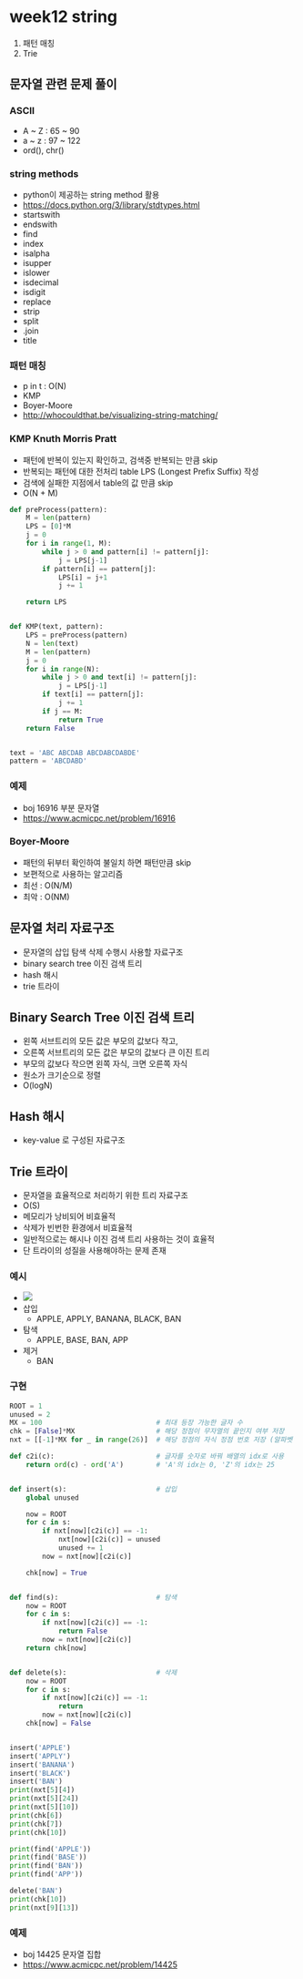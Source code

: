 # week12 string 
1. 패턴 매칭
2. Trie

## 문자열 관련 문제 풀이
### ASCII
* A ~ Z : 65 ~ 90
* a ~ z : 97 ~ 122
* ord(), chr()

### string methods
* python이 제공하는 string method 활용
* https://docs.python.org/3/library/stdtypes.html
* startswith
* endswith
* find
* index
* isalpha
* isupper
* islower
* isdecimal
* isdigit
* replace
* strip
* split
* .join
* title

### 패턴 매칭
* p in t : O(N)
* KMP
* Boyer-Moore
* http://whocouldthat.be/visualizing-string-matching/

### KMP Knuth Morris Pratt
* 패턴에 반복이 있는지 확인하고, 검색중 반복되는 만큼 skip
* 반복되는 패턴에 대한 전처리 table LPS (Longest Prefix Suffix) 작성
* 검색에 실패한 지점에서 table의 값 만큼 skip
* O(N + M)
```python
def preProcess(pattern):
    M = len(pattern)
    LPS = [0]*M
    j = 0
    for i in range(1, M):
        while j > 0 and pattern[i] != pattern[j]:
            j = LPS[j-1]
        if pattern[i] == pattern[j]:
            LPS[i] = j+1
            j += 1

    return LPS


def KMP(text, pattern):
    LPS = preProcess(pattern)
    N = len(text)
    M = len(pattern)
    j = 0
    for i in range(N):
        while j > 0 and text[i] != pattern[j]:
            j = LPS[j-1]
        if text[i] == pattern[j]:
            j += 1
        if j == M:
            return True
    return False


text = 'ABC ABCDAB ABCDABCDABDE'
pattern = 'ABCDABD'
```


### 예제
* boj 16916 부분 문자열
* https://www.acmicpc.net/problem/16916

### Boyer-Moore
* 패턴의 뒤부터 확인하여 불일치 하면 패턴만큼 skip
* 보편적으로 사용하는 알고리즘
* 최선 : O(N/M)
* 최악 : O(NM)

## 문자열 처리 자료구조
* 문자열의 삽입 탐색 삭제 수행시 사용할 자료구조
* binary search tree 이진 검색 트리
* hash 해시
* trie 트라이

## Binary Search Tree 이진 검색 트리
* 왼쪽 서브트리의 모든 값은 부모의 값보다 작고,
* 오른쪽 서브트리의 모든 값은 부모의 값보다 큰 이진 트리
* 부모의 값보다 작으면 왼쪽 자식, 크면 오른쪽 자식
* 원소가 크기순으로 정렬
* O(logN)

## Hash 해시
* key-value 로 구성된 자료구조

## Trie 트라이
* 문자열을 효율적으로 처리하기 위한 트리 자료구조
* O(S)
* 메모리가 낭비되어 비효율적
* 삭제가 빈번한 환경에서 비효율적
* 일반적으로는 해시나 이진 검색 트리 사용하는 것이 효율적
* 단 트라이의 성질을 사용해야하는 문제 존재

### 예시
* ![](./img/2022-10-29-13-00-28.png)
* 삽입
  * APPLE, APPLY, BANANA, BLACK, BAN
* 탐색
  * APPLE, BASE, BAN, APP
* 제거
  * BAN

### 구현
```python
ROOT = 1
unused = 2
MX = 100                            # 최대 등장 가능한 글자 수
chk = [False]*MX                    # 해당 정점이 무자열의 끝인지 여부 저장
nxt = [[-1]*MX for _ in range(26)]  # 해당 정점의 자식 정점 번호 저장 (알파벳 예시)

def c2i(c):                         # 글자를 숫자로 바꿔 배열의 idx로 사용
    return ord(c) - ord('A')        # 'A'의 idx는 0, 'Z'의 idx는 25


def insert(s):                      # 삽입
    global unused

    now = ROOT
    for c in s:
        if nxt[now][c2i(c)] == -1:
            nxt[now][c2i(c)] = unused
            unused += 1
        now = nxt[now][c2i(c)]

    chk[now] = True


def find(s):                        # 탐색
    now = ROOT
    for c in s:
        if nxt[now][c2i(c)] == -1:
            return False
        now = nxt[now][c2i(c)]
    return chk[now]


def delete(s):                      # 삭제
    now = ROOT
    for c in s:
        if nxt[now][c2i(c)] == -1:
            return
        now = nxt[now][c2i(c)]
    chk[now] = False


insert('APPLE')
insert('APPLY')
insert('BANANA')
insert('BLACK')
insert('BAN')
print(nxt[5][4])
print(nxt[5][24])
print(nxt[5][10])
print(chk[6])
print(chk[7])
print(chk[10])

print(find('APPLE'))
print(find('BASE'))
print(find('BAN'))
print(find('APP'))

delete('BAN')
print(chk[10])
print(nxt[9][13])
```

### 예제
* boj 14425 문자열 집합
* https://www.acmicpc.net/problem/14425